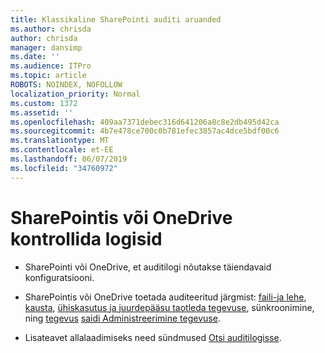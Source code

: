 ```yaml
---
title: Klassikaline SharePointi auditi aruanded
ms.author: chrisda
author: chrisda
manager: dansimp
ms.date: ''
ms.audience: ITPro
ms.topic: article
ROBOTS: NOINDEX, NOFOLLOW
localization_priority: Normal
ms.custom: 1372
ms.assetid: ''
ms.openlocfilehash: 409aa7371debec316d641206a8c8e2db495d42ca
ms.sourcegitcommit: 4b7e478ce700c0b781efec3857ac4dce5bdf00c6
ms.translationtype: MT
ms.contentlocale: et-EE
ms.lasthandoff: 06/07/2019
ms.locfileid: "34760972"
---
```

# <a name="sharepoint-and-onedrive-audit-logs"></a>SharePointis või OneDrive kontrollida logisid

- SharePointi või OneDrive, et auditilogi nõutakse täiendavaid konfiguratsiooni.

- SharePointis või OneDrive toetada auditeeritud järgmist: [faili-ja lehe](https://docs.microsoft.com/office365/securitycompliance/search-the-audit-log-in-security-and-compliance#file-and-page-activities), [kausta](https://docs.microsoft.com/office365/securitycompliance/search-the-audit-log-in-security-and-compliance#folder-activities), [ühiskasutus ja juurdepääsu taotleda tegevuse](https://docs.microsoft.com/office365/securitycompliance/search-the-audit-log-in-security-and-compliance#sharing-and-access-request-activities), sünkroonimine, ning [tegevus](https://docs.microsoft.com/office365/securitycompliance/search-the-audit-log-in-security-and-compliance#synchronization-activities) [saidi Administreerimine tegevuse](https://docs.microsoft.com/office365/securitycompliance/search-the-audit-log-in-security-and-compliance#site-administration-activities).

- Lisateavet allalaadimiseks need sündmused [Otsi auditilogisse](https://docs.microsoft.com/office365/securitycompliance/search-the-audit-log-in-security-and-compliance#search-the-audit-log).